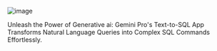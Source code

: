 ![image](https://github.com/aayushs7ha/GenerativeAI---Google-Gimini-Pro/assets/10216068/6a2c82e7-a439-4d16-b420-3431fbb2c3c4)


Unleash the Power of Generative ai: Gemini Pro's Text-to-SQL App Transforms Natural Language Queries into Complex SQL Commands Effortlessly.

